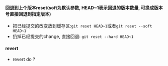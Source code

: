 
#### 回退到上个版本reset(soft为默认参数, HEAD~1表示回退的版本数量, 可换成版本号直接回退到指定版本)
+ 把已经提交的改变放到缓存区:`git reset HEAD~1`或者`git reset --soft HEAD~1` 
+ 扔掉已经提交的change, 直接回退: `git reset --hard HEAD~1`

#### revert
+ revert do ?